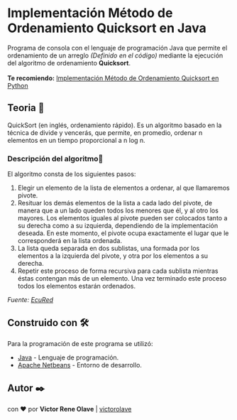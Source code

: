# Implementación Método de Ordenamiento Quicksort en Java

Programa de consola con el lenguaje de programación Java que permite el ordenamiento de un arreglo <i>(Definido en el código)</i> mediante la ejecución del algoritmo de ordenamiento <b>Quicksort</b>.  
<br>
<b>Te recomiendo:</b> [Implementación Método de Ordenamiento Quicksort en Python](https://github.com/victorolave/QuickSort_Python)

## Teoria 📖

QuickSort (en inglés, ordenamiento rápido). Es un algoritmo basado en la técnica de divide y vencerás, que permite, en promedio, ordenar n elementos en un tiempo proporcional a n log n.

<h3>Descripción del algoritmo📝</h3>
El algoritmo consta de los siguientes pasos:

<ol><li>Elegir un elemento de la lista de elementos a ordenar, al que llamaremos pivote.</li>
<li>Resituar los demás elementos de la lista a cada lado del pivote, de manera que a un lado queden todos los menores que él, y al otro los mayores. Los elementos iguales al pivote pueden ser colocados tanto a su derecha como a su izquierda, dependiendo de la implementación deseada. En este momento, el pivote ocupa exactamente el lugar que le corresponderá en la lista ordenada.</li>
<li>La lista queda separada en dos sublistas, una formada por los elementos a la izquierda del pivote, y otra por los elementos a su derecha.</li>
<li>Repetir este proceso de forma recursiva para cada sublista mientras éstas contengan más de un elemento. Una vez terminado este proceso todos los elementos estarán ordenados.</li></ol>

<i>Fuente: [EcuRed](https://www.ecured.cu/QuickSort)</i>

## Construido con 🛠️

Para la programación de este programa se utilizó:
* [Java](https://www.java.com/es/) - Lenguaje de programación.
* [Apache Netbeans](https://netbeans.apache.org/) - Entorno de desarrollo.

## Autor ✒️

con ❤️ por   **Victor Rene Olave** | [victorolave](https://github.com/victorolave)
